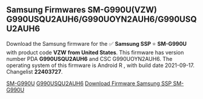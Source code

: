 <h2>Samsung Firmwares SM-G990U(VZW) G990USQU2AUH6/G990UOYN2AUH6/G990USQU2AUH6</h2>
Download the Samsung firmware for the ✅ <strong>Samsung SSP </strong> ⭐ <strong>SM-G990U</strong> with product code <strong>VZW</strong> <strong> from United States</strong>. This firmware has version number PDA <strong>G990USQU2AUH6</strong> and CSC G990UOYN2AUH6. The operating system of this firmware is Android R , with build date 2021-09-17. Changelist <strong>22403727</strong>.


[SM-G990U](https://samfirm.shop/samsung/model/SM-G990U)
[G990USQU2AUH6](https://samfirm.shop/samsung/pda/G990USQU2AUH6)
[Download Firmware Samsung SSP SM-G990U](https://samfirm.shop/samsung/firmware/458970)
